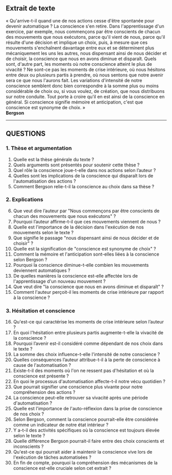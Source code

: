 ## Extrait de texte

« Qu'arrive-t-il quand une de nos actions cesse d'être spontanée pour devenir automatique ? La conscience s'en retire. Dans l'apprentissage d'un exercice, par exemple, nous commençons par être conscients de chacun des mouvements que nous exécutons, parce qu'il vient de nous, parce qu'il résulte d'une décision et implique un choix, puis, à mesure que ces mouvements s'enchaînent davantage entre eux et se déterminent plus mécaniquement les uns les autres, nous dispensant ainsi de nous décider et de choisir, la conscience que nous en avons diminue et disparaît. Quels sont, d'autre part, les moments où notre conscience atteint le plus de vivacité ? Ne sont-ce pas les moments de crise intérieure, où nous hésitons entre deux ou plusieurs partis à prendre, où nous sentons que notre avenir sera ce que nous l'aurons fait. Les variations d'intensité de notre conscience semblent donc bien correspondre à la somme plus ou moins considérable de choix ou, si vous voulez, de création, que nous distribuons sur notre conduite. Tout porte à croire qu'il en est ainsi de la conscience en général. Si conscience signifie mémoire et anticipation, c'est que conscience est synonyme de choix. »  
**Bergson**  

---

## QUESTIONS

### 1. Thèse et argumentation

1. Quelle est la thèse générale du texte ?
2. Quels arguments sont présentés pour soutenir cette thèse ?
3. Quel rôle la conscience joue-t-elle dans nos actions selon l’auteur ?
4. Quelles sont les implications de la conscience qui disparaît lors de l'automatisation des actions ? 
5. Comment Bergson relie-t-il la conscience au choix dans sa thèse ?

### 2. Explications

6. Que veut dire l’auteur par "Nous commençons par être conscients de chacun des mouvements que nous exécutons" ?
7. Pourquoi l’auteur affirme-t-il que ces mouvements viennent de nous ?
8. Quelle est l'importance de la décision dans l'exécution de nos mouvements selon le texte ?
9. Que signifie le passage "nous dispensant ainsi de nous décider et de choisir" ?
10. Quelle est la signification de "conscience est synonyme de choix" ?
11. Comment la mémoire et l'anticipation sont-elles liées à la conscience selon Bergson ?
12. Pourquoi la conscience diminue-t-elle combien les mouvements deviennent automatiques ?
13. De quelles manières la conscience est-elle affectée lors de l'apprentissage d'un nouveau mouvement ?
14. Que veut dire "la conscience que nous en avons diminue et disparaît" ?
15. Comment l'auteur perçoit-il les moments de crise intérieure par rapport à la conscience ?

### 3. Hésitation et conscience

16. Qu'est-ce qui caractérise les moments de crise intérieure selon l’auteur ?
17. En quoi l'hésitation entre plusieurs partis augmente-t-elle la vivacité de la conscience ?
18. Pourquoi l’avenir est-il considéré comme dépendant de nos choix dans le texte ?
19. La somme des choix influence-t-elle l'intensité de notre conscience ?
20. Quelles conséquences l’auteur attribue-t-il à la perte de conscience à cause de l'automatisation ?
21. Existe-t-il des moments où l'on ne ressent pas d'hésitation et où la conscience est présente ? 
22. En quoi le processus d'automatisation affecte-t-il notre vécu quotidien ?
23. Que pourrait signifier une conscience plus vivante pour notre compréhension des actions ?
24. La conscience peut-elle retrouver sa vivacité après une période d'automatisation ?
25. Quelle est l'importance de l'auto-réflexion dans la prise de conscience de nos choix ?
26. Selon Bergson, comment la conscience pourrait-elle être considérée comme un indicateur de notre état intérieur ?
27. Y a-t-il des activités spécifiques où la conscience est toujours élevée selon le texte ?
28. Quelle différence Bergson pourrait-il faire entre des choix conscients et inconscients ?
29. Qu'est-ce qui pourrait aider à maintenir la conscience vive lors de l'exécution de tâches automatisées ?
30. En fin de compte, pourquoi la compréhension des mécanismes de la conscience est-elle cruciale selon cet extrait ?

